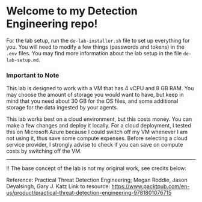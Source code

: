 # Welcome to my Detection Engineering repo!

For the lab setup, run the `de-lab-installer.sh` file to set up everything for you. You will need to modify a few things (passwords and tokens) in the `.env` files. You may find more information about the lab setup in the file `de-lab-setup.md`.

### Important to Note

This lab is designed to work with a VM that has 4 vCPU and 8 GB RAM. You may choose the amount of storage you would want to have, but keep in mind that you need about 30 GB for the OS files, and some additional storage for the data ingested by your agents.

This lab works best on a cloud environment, but this costs money. You can make a few changes and deploy it locally. For a cloud deployment, I tested this on Microsoft Azure because I could switch off my VM whenever I am not using it, thus save some compute expenses. Before selecting a cloud service provider, I strongly advise to check if you can save on compute costs by switching off the VM.

---

:bangbang: The base concept of the lab is not my original work, see credits below:

Reference: Practical Threat Detection Engineering; Megan Roddie, Jason Deyalsingh, Gary J. Katz
Link to resource: https://www.packtpub.com/en-us/product/practical-threat-detection-engineering-9781801076715
